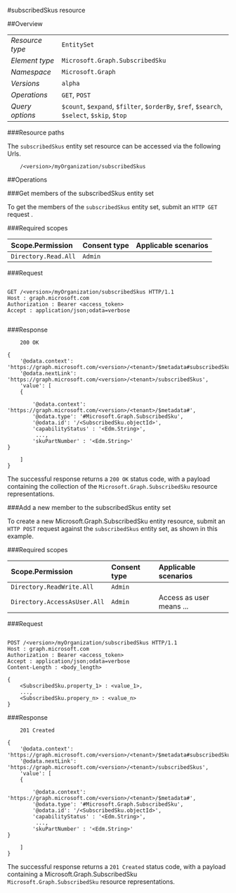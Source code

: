 #subscribedSkus resource

 



##Overview

|  |  | 
| :-- | :-- | 
| _Resource type_ | `EntitySet` | 
| _Element type_ | `Microsoft.Graph.SubscribedSku` | 
| _Namespace_ | `Microsoft.Graph` | 
| _Versions_ | `alpha` | 
| _Operations_ | `GET`, `POST` | 
| _Query options_ | `$count`, `$expand`, `$filter`, `$orderBy`, `$ref`, `$search`, `$select`, `$skip`, `$top` | 


###Resource paths

The `subscribedSkus` entity set resource can be accessed via the following Urls. 

```
	/<version>/myOrganization/subscribedSkus
```





##Operations

###Get members of the subscribedSkus entity set

To get the members of the `subscribedSkus` entity set, submit an `HTTP GET` request .  

###Required scopes

| Scope.Permission | Consent type | Applicable scenarios | 
| :-- | :-- | :-- | 
| `Directory.Read.All` | `Admin` |  | 
###Request

```
	
GET /<version>/myOrganization/subscribedSkus HTTP/1.1
Host : graph.microsoft.com
Authorization : Bearer <access_token>
Accept : application/json;odata=verbose


```

###Response

```
	200 OK

{
	'@odata.context': 'https://graph.microsoft.com/<version>/<tenant>/$metadata#subscribedSkus',
	'@odata.nextLink': 'https://graph.microsoft.com/<version>/<tenant>/subscribedSkus',
	'value': [ 
	{

		'@odata.context': 'https://graph.microsoft.com/<version>/<tenant>/$metadata#',
		'@odata.type': '#Microsoft.Graph.SubscribedSku',
		'@odata.id': '/<SubscribedSku.objectId>',
		'capabilityStatus' : '<Edm.String>',
		 ...,
		'skuPartNumber' : '<Edm.String>'
}

	]
}

```

The successful response returns a `200 OK` status code, with a payload containing the collection of the `Microsoft.Graph.SubscribedSku` resource representations. 

###Add a new member to the subscribedSkus entity set

To create a new Microsoft.Graph.SubscribedSku entity resource, submit an `HTTP POST` request against the `subscribedSkus` entity set, as shown in this example. 

###Required scopes

| Scope.Permission | Consent type | Applicable scenarios | 
| :-- | :-- | :-- | 
| `Directory.ReadWrite.All` | `Admin` |  | 
| `Directory.AccessAsUser.All` | `Admin` | Access as user means ... | 
###Request

```
	
POST /<version>/myOrganization/subscribedSkus HTTP/1.1
Host : graph.microsoft.com
Authorization : Bearer <access_token>
Accept : application/json;odata=verbose
Content-Length : <body_length>

{
	<SubscribedSku.property_1> : <value_1>,
	...,
	<SubscribedSku.propery_n> : <value_n>
}

```

###Response

```
	201 Created

{
	'@odata.context': 'https://graph.microsoft.com/<version>/<tenant>/$metadata#subscribedSkus',
	'@odata.nextLink': 'https://graph.microsoft.com/<version>/<tenant>/subscribedSkus',
	'value': [ 
	{

		'@odata.context': 'https://graph.microsoft.com/<version>/<tenant>/$metadata#',
		'@odata.type': '#Microsoft.Graph.SubscribedSku',
		'@odata.id': '/<SubscribedSku.objectId>',
		'capabilityStatus' : '<Edm.String>',
		 ...,
		'skuPartNumber' : '<Edm.String>'
}

	]
}

```

The successful response returns a `201 Created` status code, with a payload containing a Microsoft.Graph.SubscribedSku `Microsoft.Graph.SubscribedSku` resource representations. 



